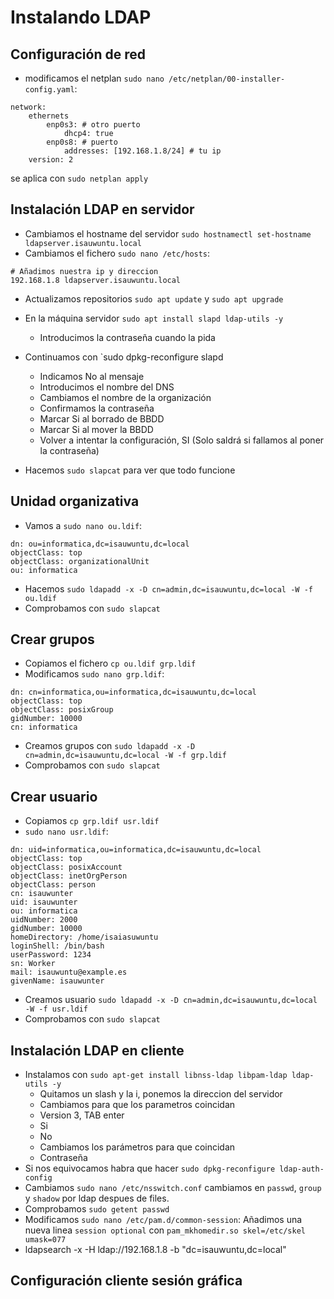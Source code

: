 # Instalando LDAP

## Configuración de red
- modificamos el netplan `sudo nano /etc/netplan/00-installer-config.yaml`:
```
network:
    ethernets
        enp0s3: # otro puerto
            dhcp4: true
        enp0s8: # puerto
            addresses: [192.168.1.8/24] # tu ip
    version: 2
```
se aplica con `sudo netplan apply`

## Instalación LDAP en servidor
- Cambiamos el hostname del servidor `sudo hostnamectl set-hostname ldapserver.isauwuntu.local`
- Cambiamos el fichero `sudo nano /etc/hosts`:
```
# Añadimos nuestra ip y direccion
192.168.1.8 ldapserver.isauwuntu.local
```

- Actualizamos repositorios `sudo apt update` y `sudo apt upgrade`
- En la máquina servidor `sudo apt install slapd ldap-utils -y`
  - Introducimos la contraseña cuando la pida
- Continuamos con `sudo dpkg-reconfigure slapd
  - Indicamos No al mensaje
  - Introducimos el nombre del DNS
  - Cambiamos el nombre de la organización
  - Confirmamos la contraseña
  - Marcar Si al borrado de BBDD
  - Marcar Si al mover la BBDD
  - Volver a intentar la configuración, SI (Solo saldrá si fallamos al poner la contraseña)

- Hacemos `sudo slapcat` para ver que todo funcione
## Unidad organizativa
- Vamos a `sudo nano ou.ldif`:
```
dn: ou=informatica,dc=isauwuntu,dc=local
objectClass: top
objectClass: organizationalUnit
ou: informatica
```
- Hacemos `sudo ldapadd -x -D cn=admin,dc=isauwuntu,dc=local -W -f ou.ldif`
- Comprobamos con `sudo slapcat`

## Crear grupos
- Copiamos el fichero `cp ou.ldif grp.ldif`
- Modificamos `sudo nano grp.ldif`:
```
dn: cn=informatica,ou=informatica,dc=isauwuntu,dc=local
objectClass: top
objectClass: posixGroup
gidNumber: 10000
cn: informatica
```
- Creamos grupos con `sudo ldapadd -x -D cn=admin,dc=isauwuntu,dc=local -W -f grp.ldif`
- Comprobamos con `sudo slapcat`

## Crear usuario
- Copiamos `cp grp.ldif usr.ldif`
- `sudo nano usr.ldif`:
```
dn: uid=informatica,ou=informatica,dc=isauwuntu,dc=local
objectClass: top
objectClass: posixAccount
objectClass: inetOrgPerson
objectClass: person
cn: isauwunter
uid: isauwunter
ou: informatica
uidNumber: 2000
gidNumber: 10000
homeDirectory: /home/isaiasuwuntu
loginShell: /bin/bash
userPassword: 1234
sn: Worker
mail: isauwuntu@example.es
givenName: isauwunter
```
- Creamos usuario `sudo ldapadd -x -D cn=admin,dc=isauwuntu,dc=local -W -f usr.ldif`
- Comprobamos con `sudo slapcat`

## Instalación LDAP en cliente
- Instalamos con `sudo apt-get install libnss-ldap libpam-ldap ldap-utils -y`
  - Quitamos un slash y la i, ponemos la direccion del servidor
  - Cambiamos para que los parametros coincidan
  - Version 3, TAB enter
  - Si
  - No
  - Cambiamos los parámetros para que coincidan
  - Contraseña
- Si nos equivocamos habra que hacer `sudo dpkg-reconfigure ldap-auth-config`
- Cambiamos `sudo nano /etc/nsswitch.conf` cambiamos en `passwd`, `group` y `shadow` por ldap despues de files.
- Comprobamos `sudo getent passwd`
- Modificamos `sudo nano /etc/pam.d/common-session`: Añadimos una nueva linea `session optional` con `pam_mkhomedir.so skel=/etc/skel umask=077`
- ldapsearch -x -H ldap://192.168.1.8 -b "dc=isauwuntu,dc=local"

## Configuración cliente sesión gráfica